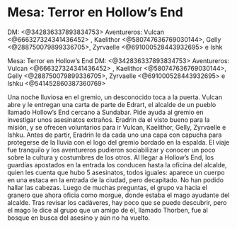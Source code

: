 # Mesa: Terror en Hollow’s End
DM: <@342836337893834753> 
Aventureros: Vulcan <@666327324341436452> , Kaelithor <@580747636769030144>, Gelly <@288750079899336705>, Zyrvaelle <@691000528443932695> e Ishk

Mesa: Terror en Hollow’s End
DM: <@342836337893834753> 
Aventureros: Vulcan <@666327324341436452> , Kaelithor <@580747636769030144>, Gelly <@288750079899336705>, Zyrvaelle <@691000528443932695> e Ishku <@541452860387360769> 


Una noche lluviosa en el gremio, un desconocido toca a la puerta. Vulcan abre y le entregan una carta de parte de Edrart, el alcalde de un pueblo llamado Hollow’s End cercano a Sundabar. Pide ayuda al gremio en investigar unos asesinatos extraños. Eradrin da el visto bueno para la misión, y se ofrecen voluntarios para ir Vulcan, Kaelithor, Gelly, Zyrvaelle e Ishku. Antes de partir, Eradrin le da cada uno una capa con capucha para protegerse de la lluvia con el logo del gremio bordado en la espalda.
El viaje fue tranquilo y los aventureros pudieron sociabilizar y conocer un poco sobre la cultura y costumbres de los otros. Al llegar a Hollow’s End, los guardias apostados en la entrada los conducen hasta la oficina del alcalde, quien les cuenta que hubo 5 asesinatos, todos iguales: aparece un cuerpo en una estaca en la entrada de la ciudad, pero decapitado. No han podido hallar las cabezas. Luego de muchas preguntas, el grupo va hacia el granero que ahora oficia como morgue, donde estaba el mago ayudante del alcalde. Tras revisar los cadáveres, hay poco que se puede descubrir, pero el mago le dice al grupo que un amigo de él, llamado Thorben, fue al bosque en busca del asesino y aún no ha vuelto.

